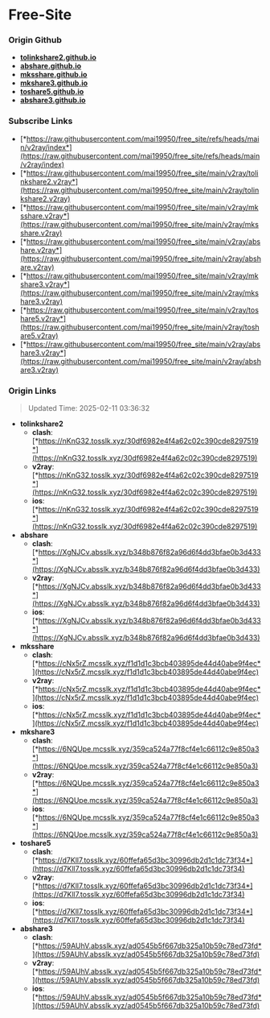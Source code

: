 # Free-Site

### Origin Github

- [**tolinkshare2.github.io**](https://github.com/tolinkshare2/tolinkshare2.github.io)
- [**abshare.github.io**](https://github.com/abshare/abshare.github.io)
- [**mksshare.github.io**](https://github.com/mksshare/mksshare.github.io)
- [**mkshare3.github.io**](https://github.com/mkshare3/mkshare3.github.io)
- [**toshare5.github.io**](https://github.com/toshare5/toshare5.github.io)
- [**abshare3.github.io**](https://github.com/abshare3/abshare3.github.io)

### Subscribe Links

- [*https://raw.githubusercontent.com/mai19950/free_site/refs/heads/main/v2ray/index*](https://raw.githubusercontent.com/mai19950/free_site/refs/heads/main/v2ray/index)
- [*https://raw.githubusercontent.com/mai19950/free_site/main/v2ray/tolinkshare2.v2ray*](https://raw.githubusercontent.com/mai19950/free_site/main/v2ray/tolinkshare2.v2ray)
- [*https://raw.githubusercontent.com/mai19950/free_site/main/v2ray/mksshare.v2ray*](https://raw.githubusercontent.com/mai19950/free_site/main/v2ray/mksshare.v2ray)
- [*https://raw.githubusercontent.com/mai19950/free_site/main/v2ray/abshare.v2ray*](https://raw.githubusercontent.com/mai19950/free_site/main/v2ray/abshare.v2ray)
- [*https://raw.githubusercontent.com/mai19950/free_site/main/v2ray/mkshare3.v2ray*](https://raw.githubusercontent.com/mai19950/free_site/main/v2ray/mkshare3.v2ray)
- [*https://raw.githubusercontent.com/mai19950/free_site/main/v2ray/toshare5.v2ray*](https://raw.githubusercontent.com/mai19950/free_site/main/v2ray/toshare5.v2ray)
- [*https://raw.githubusercontent.com/mai19950/free_site/main/v2ray/abshare3.v2ray*](https://raw.githubusercontent.com/mai19950/free_site/main/v2ray/abshare3.v2ray)

### Origin Links

> Updated Time: 2025-02-11 03:36:32

- **tolinkshare2**
  - **clash**: [*https://nKnG32.tosslk.xyz/30df6982e4f4a62c02c390cde8297519*](https://nKnG32.tosslk.xyz/30df6982e4f4a62c02c390cde8297519)
  - **v2ray**: [*https://nKnG32.tosslk.xyz/30df6982e4f4a62c02c390cde8297519*](https://nKnG32.tosslk.xyz/30df6982e4f4a62c02c390cde8297519)
  - **ios**: [*https://nKnG32.tosslk.xyz/30df6982e4f4a62c02c390cde8297519*](https://nKnG32.tosslk.xyz/30df6982e4f4a62c02c390cde8297519)
- **abshare**
  - **clash**: [*https://XgNJCv.absslk.xyz/b348b876f82a96d6f4dd3bfae0b3d433*](https://XgNJCv.absslk.xyz/b348b876f82a96d6f4dd3bfae0b3d433)
  - **v2ray**: [*https://XgNJCv.absslk.xyz/b348b876f82a96d6f4dd3bfae0b3d433*](https://XgNJCv.absslk.xyz/b348b876f82a96d6f4dd3bfae0b3d433)
  - **ios**: [*https://XgNJCv.absslk.xyz/b348b876f82a96d6f4dd3bfae0b3d433*](https://XgNJCv.absslk.xyz/b348b876f82a96d6f4dd3bfae0b3d433)
- **mksshare**
  - **clash**: [*https://cNx5rZ.mcsslk.xyz/f1d1d1c3bcb403895de44d40abe9f4ec*](https://cNx5rZ.mcsslk.xyz/f1d1d1c3bcb403895de44d40abe9f4ec)
  - **v2ray**: [*https://cNx5rZ.mcsslk.xyz/f1d1d1c3bcb403895de44d40abe9f4ec*](https://cNx5rZ.mcsslk.xyz/f1d1d1c3bcb403895de44d40abe9f4ec)
  - **ios**: [*https://cNx5rZ.mcsslk.xyz/f1d1d1c3bcb403895de44d40abe9f4ec*](https://cNx5rZ.mcsslk.xyz/f1d1d1c3bcb403895de44d40abe9f4ec)
- **mkshare3**
  - **clash**: [*https://6NQUpe.mcsslk.xyz/359ca524a77f8cf4e1c66112c9e850a3*](https://6NQUpe.mcsslk.xyz/359ca524a77f8cf4e1c66112c9e850a3)
  - **v2ray**: [*https://6NQUpe.mcsslk.xyz/359ca524a77f8cf4e1c66112c9e850a3*](https://6NQUpe.mcsslk.xyz/359ca524a77f8cf4e1c66112c9e850a3)
  - **ios**: [*https://6NQUpe.mcsslk.xyz/359ca524a77f8cf4e1c66112c9e850a3*](https://6NQUpe.mcsslk.xyz/359ca524a77f8cf4e1c66112c9e850a3)
- **toshare5**
  - **clash**: [*https://d7Kll7.tosslk.xyz/60ffefa65d3bc30996db2d1c1dc73f34*](https://d7Kll7.tosslk.xyz/60ffefa65d3bc30996db2d1c1dc73f34)
  - **v2ray**: [*https://d7Kll7.tosslk.xyz/60ffefa65d3bc30996db2d1c1dc73f34*](https://d7Kll7.tosslk.xyz/60ffefa65d3bc30996db2d1c1dc73f34)
  - **ios**: [*https://d7Kll7.tosslk.xyz/60ffefa65d3bc30996db2d1c1dc73f34*](https://d7Kll7.tosslk.xyz/60ffefa65d3bc30996db2d1c1dc73f34)
- **abshare3**
  - **clash**: [*https://59AUhV.absslk.xyz/ad0545b5f667db325a10b59c78ed73fd*](https://59AUhV.absslk.xyz/ad0545b5f667db325a10b59c78ed73fd)
  - **v2ray**: [*https://59AUhV.absslk.xyz/ad0545b5f667db325a10b59c78ed73fd*](https://59AUhV.absslk.xyz/ad0545b5f667db325a10b59c78ed73fd)
  - **ios**: [*https://59AUhV.absslk.xyz/ad0545b5f667db325a10b59c78ed73fd*](https://59AUhV.absslk.xyz/ad0545b5f667db325a10b59c78ed73fd)
